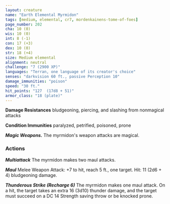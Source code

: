```yaml
---
layout: creature
name: "Earth Elemental Myrmidon"
tags: [medium, elemental, cr7, mordenkainens-tome-of-foes]
page_number: 202
cha: 10 (0)
wis: 10 (0)
int: 8 (-1)
con: 17 (+3)
dex: 10 (0)
str: 18 (+4)
size: Medium elemental
alignment: neutral
challenge: "7 (2900 XP)"
languages: "Terran, one language of its creator's choice"
senses: "darkvision 60 ft., passive Perception 10"
damage_immunities: "poison"
speed: "30 ft."
hit_points: "127  (17d8 + 51)"
armor_class: "18 (plate)"
---
```


**Damage Resistances** bludgeoning, piercing, and slashing from nonmagical attacks

**Condition Immunities** paralyzed, petrified, poisoned, prone

***Magic Weapons.*** The myrmidon's weapon attacks are magical.

### Actions

***Multiattack*** The myrmidon makes two maul attacks.

***Maul*** Melee Weapon Attack: +7 to hit, reach 5 ft., one target. Hit: 11 (2d6 + 4) bludgeoning damage.

***Thunderous Strike (Recharge 6)*** The myrmidon makes one maul attack. On a hit, the target takes an extra 16 (3d10) thunder damage, and the target must succeed on a DC 14 Strength saving throw or be knocked prone.